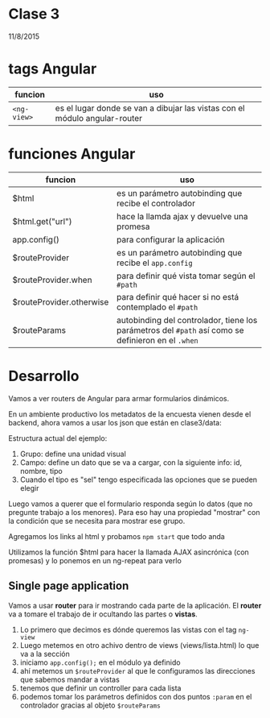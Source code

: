 # Clase 3
11/8/2015

# tags Angular

funcion          |	uso
-----------------|-----
`<ng-view>`      | es el lugar donde se van a dibujar las vistas con el módulo angular-router

# funciones Angular

funcion          |	uso
-----------------|-----
$html            | es un parámetro autobinding que recibe el controlador
$html.get("url") | hace la llamda ajax y devuelve una promesa
app.config()     | para configurar la aplicación
$routeProvider   | es un parámetro autobinding que recibe el `app.config`
$routeProvider.when | para definir qué vista tomar según el `#path`
$routeProvider.otherwise | para definir qué hacer si no está contemplado el `#path`
$routeParams     | autobinding del controlador, tiene los parámetros del `#path` así como se definieron en el `.when`

# Desarrollo

Vamos a ver routers de Angular para armar formularios dinámicos. 

En un ambiente productivo los metadatos de la encuesta vienen desde el backend, 
ahora vamos a usar los json que están en clase3/data:

Estructura actual del ejemplo:
  1. Grupo: define una unidad visual
  2. Campo: define un dato que se va a cargar, con la siguiente info: id, nombre, tipo
  3. Cuando el tipo es "sel" tengo especificada las opciones que se pueden elegir

Luego vamos a querer que el formulario responda según lo datos (que no pregunte trabajo a los menores). 
Para eso hay una propiedad "mostrar" con la condición que se necesita para mostrar ese grupo. 

Agregamos los links al html y probamos `npm start` que todo anda

Utilizamos la función $html para hacer la llamada AJAX asincrónica (con promesas) y lo ponemos en un ng-repeat para verlo

## Single page application

Vamos a usar **router** para ir mostrando cada parte de la aplicación. 
El **router** va a tomare el trabajo de ir ocultando las partes o **vistas**.
  1. Lo primero que decimos es dónde queremos las vistas con el tag `ng-view`
  2. Luego metemos en otro achivo dentro de views (views/lista.html) lo que va a la sección
  3. iniciamo `app.config();` en el módulo ya definido
  4. ahí metemos un `$routeProvider` al que le configuramos las direcciones que sabemos mandar a vistas
  5. tenemos que definir un controller para cada lista
  6. podemos tomar los parámetros definidos con dos puntos `:param` en el controlador gracias al objeto `$routeParams`
